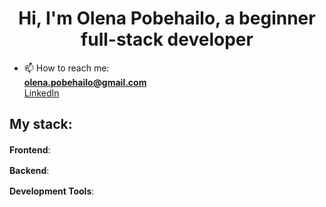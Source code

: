 <h1 align="center"> Hi, I'm Olena Pobehailo, a beginner full-stack developer</h1>

- 📫 How to reach me:  
  **olena.pobehailo@gmail.com**  
  <a href="https://www.linkedin.com/in/olena-pobehailo/">LinkedIn</a>  

## My stack:

**Frontend**: 
<img src="https://img.shields.io/badge/html5-%23E34F26.svg?style=for-the-badge&logo=html5&logoColor=white" height="16" /><img src="https://img.shields.io/badge/CSS3-1572B6?style=for-the-badge&logo=css3&logoColor=white" height="16" /><img src="https://img.shields.io/badge/SASS-hotpink.svg?style=for-the-badge&logo=SASS&logoColor=white" height="16" /><img src="https://img.shields.io/badge/javascript-%23323330.svg?style=for-the-badge&logo=javascript&logoColor=%23F7DF1E" height="16" /><img src="https://img.shields.io/badge/react-%2320232a.svg?style=for-the-badge&logo=react&logoColor=%2361DAFB" height="16" /><img src="https://img.shields.io/badge/redux-%23593d88.svg?style=for-the-badge&logo=redux&logoColor=white" height="16" /><img src="https://img.shields.io/badge/typescript-%23007ACC.svg?style=for-the-badge&logo=typescript&logoColor=white" height="16" />

**Backend**: 
<img src="https://img.shields.io/badge/node.js-6DA55F?style=for-the-badge&logo=node.js&logoColor=white" height="16" />

**Development Tools**: 
<img src="https://img.shields.io/badge/Visual%20Studio%20Code-0078d7.svg?style=for-the-badge&logo=visual-studio-code&logoColor=white" height="16" /><img src="https://img.shields.io/badge/Figma-%23F24E1E.svg?style=for-the-badge&logo=figma&logoColor=white" height="16" /><img src="https://img.shields.io/badge/GitHub-%23121011.svg?style=for-the-badge&logo=github&logoColor=white" height="16" /><img src="https://img.shields.io/badge/Git-%23F05033.svg?style=for-the-badge&logo=git&logoColor=white" height="16" /><img src="https://img.shields.io/badge/Vercel-%23000000.svg?style=for-the-badge&logo=vercel&logoColor=white" height="16" /><img src="https://img.shields.io/badge/Postman-FF6C37?style=for-the-badge&logo=postman&logoColor=white" height="16" /><img src="https://img.shields.io/badge/Trello-%23026AA7.svg?style=for-the-badge&logo=Trello&logoColor=white" height="16" /> <img src="https://img.shields.io/badge/render-%233f3f3f.svg?style=for-the-badge&logoColor=white" height="16" />


<!--
**OlenaPobehailo/OlenaPobehailo** is a ✨ _special_ ✨ repository because its `README.md` (this file) appears on your GitHub profile.

Here are some ideas to get you started:

- 🔭 I’m currently working on ...
- 🌱 I’m currently learning ...
- 👯 I’m looking to collaborate on ...
- 🤔 I’m looking for help with ...
- 💬 Ask me about ...
- 😄 Pronouns: ...
- ⚡ Fun fact: ...
-->
